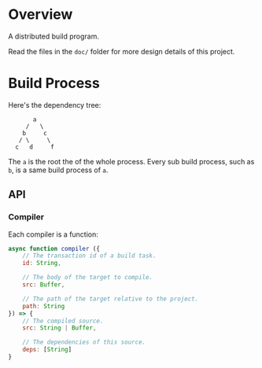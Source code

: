 # Overview

A distributed build program.

Read the files in the `doc/` folder for more design details of this project.


# Build Process

Here's the dependency tree:

```
       a
     /   \
    b     c
   / \     \
  c   d     f
```

The `a` is the root the of the whole process. Every sub build process, such as `b`, is a same build process of `a`.

## API


### Compiler

Each compiler is a function:

```js
async function compiler ({
    // The transaction id of a build task.
    id: String,

    // The body of the target to compile.
    src: Buffer,

    // The path of the target relative to the project.
    path: String
}) => {
    // The compiled source.
    src: String | Buffer,

    // The dependencies of this source.
    deps: [String]
}
```

